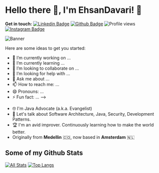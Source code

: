 # Hello there 👋, I'm EhsanDavari! 🦦

**Get in touch:**
[![Linkedin Badge](https://img.shields.io/badge/-ehsndvr-0072b1?style=flat&logo=Linkedin&logoColor=white&link=https://www.linkedin.com/in/ehsndvr/)](https://www.linkedin.com/in/ehsndvr/) [![Github Badge](https://img.shields.io/badge/-iamehsandvr-grey?style=flat&logo=github&logoColor=white&link=https://github.com/iamehsandvr/)](https://www.github.com/iamehsandvr/) ![Profile views](https://gpvc.arturio.dev/iamehsandvr) [![Instagram Badge](https://img.shields.io/badge/-iamehsandvr-purple?style=flat&logo=instagram&logoColor=white&link=https://instagram.com/ehsndvr)](https://instagram.com/ehsndvr)

<!-- ![universe-frame](https://i.giphy.com/media/J39gurpvL7SHpnTTJB/giphy.webp "Universe Big Bang") -->

![Banner](https://raw.githubusercontent.com/iamehsandvr/iamehsandvr/main/ehsandavari-dedsec_2.png)

Here are some ideas to get you started:

- 🔭 I’m currently working on ...
- 🌱 I’m currently learning ...
- 👯 I’m looking to collaborate on ...
- 🤔 I’m looking for help with ...
- 💬 Ask me about ...
- 📫 How to reach me: ...
- 😄 Pronouns: ...
- ⚡ Fun fact: ...
-->

<!-- - 📫 Let's get social: <a href="https://www.linkedin.com/in/andrespedes12/"> <img src="https://img.shields.io/badge/-LinkedIn-%233781da" alt="LinkedIn"/></a>   -->

- 🤓 I'm Java Advocate (a.k.a. Evangelist)
- 💬 Let's talk about Software Architecture, Java, Security, Development Patterns.
- 🏆 I'm an avid improver. Continuously learning how to make the world better.
- Originally from **Medellin** 🇨🇴, now based in **Amsterdam** 🇳🇱

## Some of my Github Stats
[![All Stats](https://github-readme-stats-axpwmfcg3.vercel.app/api?username=iamehsandvr&show_icons=true&include_all_commits=true&count_private=true&hide=contribs)](https://github.com/pedes/github-readme-stats)
[![Top Langs](https://github-readme-stats-axpwmfcg3.vercel.app/api/top-langs/?username=iamehsandvr&layout=compact)](https://github.com/pedes/github-readme-stats)


<!--![Pedes's github stats](https://github-readme-stats.vercel.app/api?username=iamehsandvr) -->
